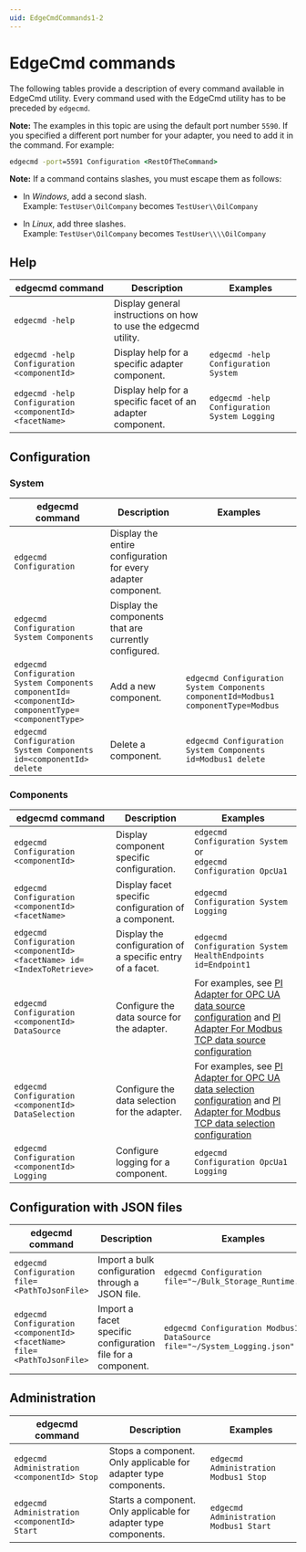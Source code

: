 ```yaml
---
uid: EdgeCmdCommands1-2
---
```


# EdgeCmd commands

The following tables provide a description of every command available in EdgeCmd utility. Every command used with the EdgeCmd utility has to be preceded by `edgecmd`.

**Note:** The examples in this topic are using the default port number `5590`. If you specified a different port number for your adapter, you need to add it in the command. For example:

```cmd
edgecmd -port=5591 Configuration <RestOfTheCommand>
```

**Note:** If a command contains slashes, you must escape them as follows:<br> 
  - In *Windows*, add a second slash.<br> 
       Example: `TestUser\OilCompany` becomes `TestUser\\OilCompany`

  - In *Linux*, add three slashes.<br>
       Example: `TestUser\OilCompany` becomes `TestUser\\\\OilCompany`

## Help

| edgecmd command | Description | Examples |
|-----------------|-------------|----------|
|```edgecmd -help```| Display general instructions on how to use the edgecmd utility. |
|```edgecmd -help Configuration <componentId>```| Display help for a specific adapter component.| ```edgecmd -help Configuration System```|
|```edgecmd -help Configuration <componentId> <facetName>``` | Display help for a specific facet of an adapter component. | ```edgecmd -help Configuration System Logging```|

## Configuration

### System

| edgecmd command | Description | Examples |
|-----------------|-------------|----------|
|```edgecmd Configuration```| Display the entire configuration for every adapter component. |
|```edgecmd Configuration System Components``` | Display the components that are currently configured. |
|```edgecmd Configuration System Components componentId=<componentId> componentType=<componentType>``` | Add a new component.  | ```edgecmd Configuration System Components componentId=Modbus1 componentType=Modbus```|
|```edgecmd Configuration System Components id=<componentId> delete``` | Delete a component. | ```edgecmd Configuration System Components id=Modbus1 delete``` |

### Components

| edgecmd command | Description | Examples |
|-----------------|-------------|----------|
|```edgecmd Configuration <componentId>``` | Display component specific configuration. | ```edgecmd Configuration System```<br>or<br>```edgecmd  Configuration OpcUa1```|
|```edgecmd Configuration <componentId> <facetName>``` | Display facet specific configuration of a component. | ```edgecmd Configuration System Logging```|
|```edgecmd Configuration <componentId> <facetName> id=<IndexToRetrieve>```| Display the configuration of a specific entry of a facet. | ```edgecmd Configuration System HealthEndpoints id=Endpoint1``` |
|```edgecmd Configuration <componentId> DataSource``` | Configure the data source for the adapter. | For examples, see [PI Adapter for OPC UA data source configuration](https://osisoft.github.io/OSIsoft-Adapter-OPC-UA-Docs/V1/Configuration/OSIsoft%20Adapter%20for%20OPC%20UA%20data%20source%20configuration.html) and [PI Adapter For Modbus TCP data source configuration](https://osisoft.github.io/OSIsoft-Adapter-Modbus-Docs/V1/Configuration/OSIsoft%20Adapter%20for%20Modbus%20TCP%20data%20source%20configuration.html)|
|```edgecmd Configuration <componentId> DataSelection``` | Configure the data selection for the adapter. | For examples, see [PI Adapter for OPC UA data selection configuration](https://osisoft.github.io/OSIsoft-Adapter-OPC-UA-Docs/V1/Configuration/OSIsoft%20Adapter%20for%20OPC%20UA%20data%20selection%20configuration.html) and [PI Adapter for Modbus TCP data selection configuration](https://osisoft.github.io/OSIsoft-Adapter-Modbus-Docs/V1/Configuration/OSIsoft%20Adapter%20for%20Modbus%20TCP%20data%20selection%20configuration.html)|
|```edgecmd Configuration <componentId> Logging``` | Configure logging for a component. | ```edgecmd Configuration OpcUa1 Logging``` |

## Configuration with JSON files

| edgecmd command | Description | Examples |
|-----------------|-------------|----------|
| ```edgecmd Configuration file=<PathToJsonFile>``` | Import a bulk configuration through a JSON file. | ```edgecmd Configuration file="~/Bulk_Storage_Runtime.json"```|
| ```edgecmd Configuration <componentId> <facetName> file=<PathToJsonFile>``` | Import a facet specific configuration file for a component. | ```edgecmd Configuration Modbus1 DataSource file="~/System_Logging.json"```|

## Administration

| edgecmd command | Description | Examples |
|-----------------|-------------|----------|
| ```edgecmd Administration <componentId> Stop``` | Stops a component. Only applicable for adapter type components. | ```edgecmd Administration Modbus1 Stop```|
| ```edgecmd Administration <componentId> Start``` | Starts a component. Only applicable for adapter type components. | ```edgecmd Administration Modbus1 Start```|
